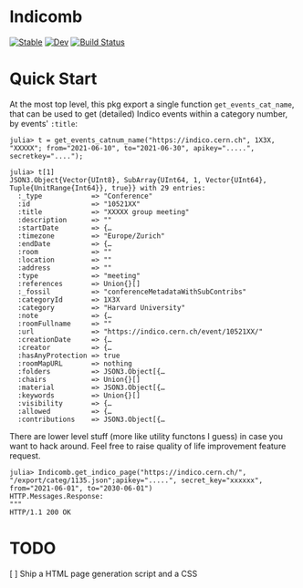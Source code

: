 # Indicomb

[![Stable](https://img.shields.io/badge/docs-stable-blue.svg)](https://Moelf.github.io/Indicomb.jl/stable)
[![Dev](https://img.shields.io/badge/docs-dev-blue.svg)](https://Moelf.github.io/Indicomb.jl/dev)
[![Build Status](https://github.com/Moelf/Indicomb.jl/workflows/CI/badge.svg)](https://github.com/Moelf/Indicomb.jl/actions)

# Quick Start

At the most top level, this pkg export a single function `get_events_cat_name`, that can be used to get (detailed) Indico events within
a category number, by events' `:title`:
```
julia> t = get_events_catnum_name("https://indico.cern.ch", 1X3X, "XXXXX"; from="2021-06-10", to="2021-06-30", apikey=".....", secretkey="....");

julia> t[1]
JSON3.Object{Vector{UInt8}, SubArray{UInt64, 1, Vector{UInt64}, Tuple{UnitRange{Int64}}, true}} with 29 entries:
  :_type            => "Conference"
  :id               => "10521XX"
  :title            => "XXXXX group meeting"
  :description      => ""
  :startDate        => {…
  :timezone         => "Europe/Zurich"
  :endDate          => {…
  :room             => ""
  :location         => ""
  :address          => ""
  :type             => "meeting"
  :references       => Union{}[]
  :_fossil          => "conferenceMetadataWithSubContribs"
  :categoryId       => 1X3X
  :category         => "Harvard University"
  :note             => {…
  :roomFullname     => ""
  :url              => "https://indico.cern.ch/event/10521XX/"
  :creationDate     => {…
  :creator          => {…
  :hasAnyProtection => true
  :roomMapURL       => nothing
  :folders          => JSON3.Object[{…
  :chairs           => Union{}[]
  :material         => JSON3.Object[{…
  :keywords         => Union{}[]
  :visibility       => {…
  :allowed          => {…
  :contributions    => JSON3.Object[{…
```

There are lower level stuff (more like utility functons I guess) in case you want to hack around. Feel free to raise quality of life improvement feature request.
```
julia> Indicomb.get_indico_page("https://indico.cern.ch/", "/export/categ/1135.json";apikey=".....", secret_key="xxxxxx", from="2021-06-01", to="2030-06-01")
HTTP.Messages.Response:
"""
HTTP/1.1 200 OK
```

# TODO
[ ] Ship a HTML page generation script and a CSS
